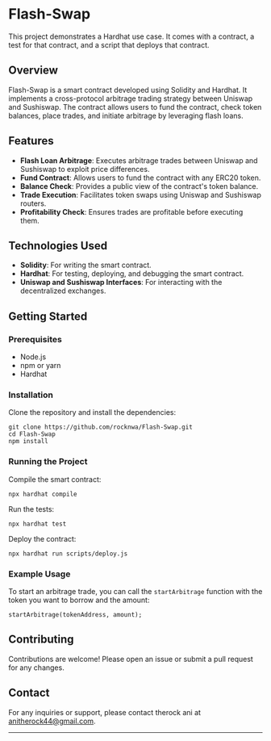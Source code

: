  
# Flash-Swap

This project demonstrates a Hardhat use case. It comes with a contract, a test for that contract, and a script that deploys that contract.

## Overview

Flash-Swap is a smart contract developed using Solidity and Hardhat. It implements a cross-protocol arbitrage trading strategy between Uniswap and Sushiswap. The contract allows users to fund the contract, check token balances, place trades, and initiate arbitrage by leveraging flash loans.

## Features

- **Flash Loan Arbitrage**: Executes arbitrage trades between Uniswap and Sushiswap to exploit price differences.
- **Fund Contract**: Allows users to fund the contract with any ERC20 token.
- **Balance Check**: Provides a public view of the contract's token balance.
- **Trade Execution**: Facilitates token swaps using Uniswap and Sushiswap routers.
- **Profitability Check**: Ensures trades are profitable before executing them.

## Technologies Used

- **Solidity**: For writing the smart contract.
- **Hardhat**: For testing, deploying, and debugging the smart contract.
- **Uniswap and Sushiswap Interfaces**: For interacting with the decentralized exchanges.

## Getting Started

### Prerequisites

- Node.js
- npm or yarn
- Hardhat

### Installation

Clone the repository and install the dependencies:

```shell
git clone https://github.com/rocknwa/Flash-Swap.git
cd Flash-Swap
npm install
```

### Running the Project

Compile the smart contract:

```shell
npx hardhat compile
```

Run the tests:

```shell
npx hardhat test
```

Deploy the contract:

```shell
npx hardhat run scripts/deploy.js
```

### Example Usage

To start an arbitrage trade, you can call the `startArbitrage` function with the token you want to borrow and the amount:

```solidity
startArbitrage(tokenAddress, amount);
```

## Contributing

Contributions are welcome! Please open an issue or submit a pull request for any changes.
 

## Contact

For any inquiries or support, please contact therock ani at anitherock44@gmail.com.

---
